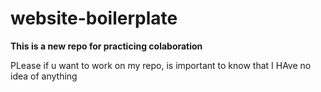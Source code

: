 # website-boilerplate

**This is a new repo for practicing colaboration**


PLease if u want to work on my repo, is important to know that I HAve no idea of anything
